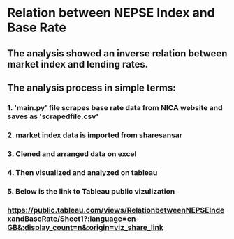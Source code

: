 # Relation between NEPSE Index and Base Rate
## The analysis showed an inverse relation between market index and lending rates.
## The analysis process in simple terms:
### 1. 'main.py' file scrapes base rate data from NICA website and saves as 'scrapedfile.csv'
### 2. market index data is imported from sharesansar
### 3. Clened and arranged data on excel
### 4. Then visualized and analyzed on tableau
### 5. Below is the link to Tableau public vizulization
### https://public.tableau.com/views/RelationbetweenNEPSEIndexandBaseRate/Sheet1?:language=en-GB&:display_count=n&:origin=viz_share_link
